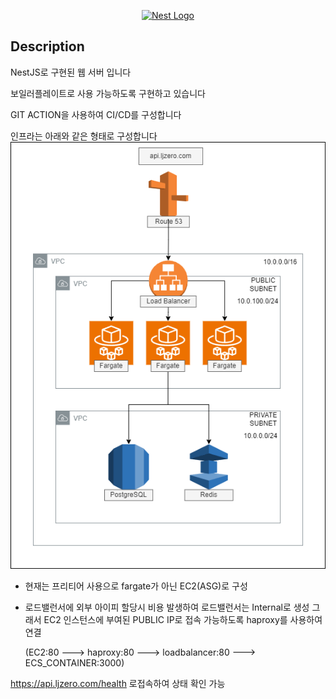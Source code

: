 <p align="center">
  <a href="http://nestjs.com/" target="blank"><img src="https://nestjs.com/img/logo-small.svg" width="200" alt="Nest Logo" /></a>
</p>

[circleci-image]: https://img.shields.io/circleci/build/github/nestjs/nest/master?token=abc123def456
[circleci-url]: https://circleci.com/gh/nestjs/nest

## Description

NestJS로 구현된 웹 서버 입니다

보일러플레이트로 사용 가능하도록 구현하고 있습니다

GIT ACTION을 사용하여 CI/CD를 구성합니다

인프라는 아래와 같은 형태로 구성합니다
![diagram](./assets/diagram.png)

- 현재는 프리티어 사용으로 fargate가 아닌 EC2(ASG)로 구성
- 로드밸런서에 외부 아이피 할당시 비용 발생하여 로드밸런서는 Internal로 생성 그래서 EC2 인스턴스에 부여된 PUBLIC IP로 접속 가능하도록 haproxy를 사용하여 연결

  (EC2:80 ---> haproxy:80 ---> loadbalancer:80 ---> ECS_CONTAINER:3000)

<a href="https://api.ljzero.com/health" target="_blank">https://api.ljzero.com/health</a>
로접속하여 상태 확인 가능

